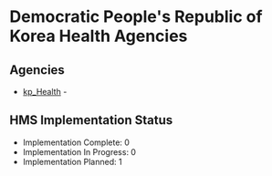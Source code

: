 # Democratic People's Republic of Korea Health Agencies

## Agencies

- [kp_Health](kp_Health/index.md) - 

## HMS Implementation Status

- Implementation Complete: 0
- Implementation In Progress: 0
- Implementation Planned: 1

